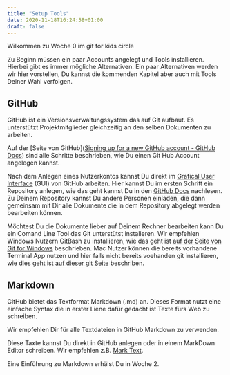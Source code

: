 ```yaml
---
title: "Setup Tools"
date: 2020-11-18T16:24:58+01:00
draft: false
---
```


Wilkommen zu Woche 0 im git for kids circle

Zu Beginn müssen ein paar Accounts angelegt und Tools installieren. Hierbei gibt es immer mögliche Alternativen. Ein paar Alternativen werden wir hier vorstellen, Du kannst die kommenden Kapitel aber auch mit Tools Deiner Wahl verfolgen.



## GitHub

GitHub ist ein Versionsverwaltungssystem das auf Git aufbaut. Es unterstützt Projektmitglieder gleichzeitig an den selben Dokumenten zu arbeiten. 

Auf der [Seite von GitHub]([Signing up for a new GitHub account - GitHub Docs](https://docs.github.com/en/free-pro-team@latest/github/getting-started-with-github/signing-up-for-a-new-github-account)) sind alle Schritte beschrieben, wie Du einen Git Hub Account angelegen kannst.

Nach dem Anlegen eines Nutzerkontos kannst Du direkt im [Grafical User Interface](https://github.com) (GUI) von GitHub arbeiten. Hier kannst Du im ersten Schritt ein Repository anlegen, wie das geht kannst Du in den [GitHub Docs](https://docs.github.com/en/free-pro-team@latest/github/getting-started-with-github/create-a-repo) nachlesen. Zu Deinem Repository kannst Du andere Personen einladen, die dann gemeinsam mit Dir alle Dokumente die in dem Repository abgelegt werden bearbeiten können.

Möchtest Du die Dokumente lieber auf Deinem Rechner bearbeiten kann Du ein Comand Line Tool das Git unterstütst instalieren. Wir empfehlen Windows Nutzern GitBash zu installieren, wie das geht ist [auf der Seite von Git for Windows](https://gitforwindows.org/) beschrieben. Mac Nutzer können die bereits vorhandene Terminal App nutzen und hier falls nicht bereits voehanden git installieren, wie dies geht ist [auf dieser git Seite](https://git-scm.com/download/mac) beschriben.

## Markdown

GitHub bietet das Textformat Markdown (.md)  an. Dieses Format nutzt eine einfache Syntax die in erster Liene dafür gedacht ist Texte fürs Web zu schreiben.

Wir empfehlen Dir für alle Textdateien in GitHub Markdown zu verwenden.

Diese Taxte kannst Du direkt in GitHub anlegen oder in einem MarkDown Editor schreiben. Wir empfehlen z.B. [Mark Text](https://marktext.app/).

Eine Einführung zu Markdown erhälst Du in Woche 2. 









